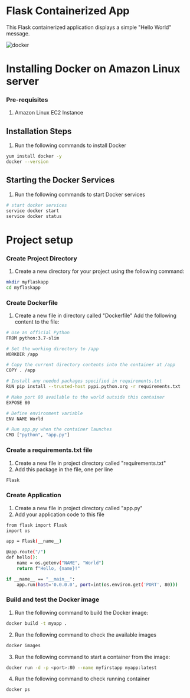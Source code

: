
# Flask Containerized App

This Flask containerized application displays a simple "Hello World" message.

![docker](https://user-images.githubusercontent.com/82409763/221435713-9dfc4d09-550b-4369-8eed-4054761579a0.jpg)

# Installing Docker on Amazon Linux server

### Pre-requisites

1. Amazon Linux EC2 Instance

## Installation Steps

1. Run the following commands to install Docker

```sh
yum install docker -y
docker --version 
```   

## Starting the Docker Services
1. Run the following commands to start Docker services
```sh
# start docker services
service docker start
service docker status
``` 
# Project setup

### Create Project Directory
1. Create a new directory for your project using the following command:

```sh
mkdir myflaskapp
cd myflaskapp
```

### Create Dockerfile
1. Create a new file in directory called "Dockerfile"
Add the following content to the file:

```sh
# Use an official Python
FROM python:3.7-slim

# Set the working directory to /app
WORKDIR /app

# Copy the current directory contents into the container at /app
COPY . /app

# Install any needed packages specified in requirements.txt
RUN pip install --trusted-host pypi.python.org -r requirements.txt

# Make port 80 available to the world outside this container
EXPOSE 80

# Define environment variable
ENV NAME World

# Run app.py when the container launches
CMD ["python", "app.py"]

```

### Create a requirements.txt file

1. Create a new file in project directory called "requirements.txt"
2. Add this package in the file, one per line

```sh
Flask
```

### Create Application

1. Create a new file in project directory called "app.py"
2. Add your application code to this file

```sh
from flask import Flask
import os

app = Flask(__name__)

@app.route("/")
def hello():
    name = os.getenv("NAME", "World")
    return f"Hello, {name}!"

if __name__ == "__main__":
    app.run(host='0.0.0.0', port=int(os.environ.get('PORT', 80)))

```

### Build and test the Docker image

1. Run the following command to build the Docker image:

```sh
docker build -t myapp .
```

2. Run the following command to check the available images

```sh
docker images
```

3. Run the following command to start a container from the image:

```sh
docker run -d -p <port>:80 --name myfirstapp myapp:latest
```

4. Run the following command to check running container

```sh
docker ps
```

